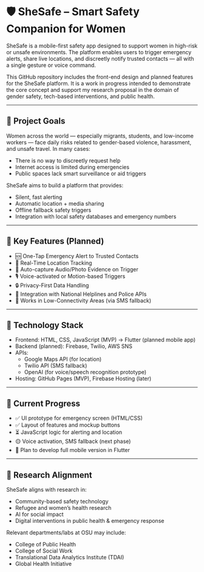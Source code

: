 # 🛡️ SheSafe – Smart Safety Companion for Women

SheSafe is a mobile-first safety app designed to support women in high-risk or unsafe environments. The platform enables users to trigger emergency alerts, share live locations, and discreetly notify trusted contacts — all with a single gesture or voice command.

This GitHub repository includes the front-end design and planned features for the SheSafe platform. It is a work in progress intended to demonstrate the core concept and support my research proposal in the domain of gender safety, tech-based interventions, and public health.

---

## 🔹 Project Goals

Women across the world — especially migrants, students, and low-income workers — face daily risks related to gender-based violence, harassment, and unsafe travel. In many cases:

- There is no way to discreetly request help
- Internet access is limited during emergencies
- Public spaces lack smart surveillance or aid triggers

SheSafe aims to build a platform that provides:

- Silent, fast alerting
- Automatic location + media sharing
- Offline fallback safety triggers
- Integration with local safety databases and emergency numbers

---

## 🔹 Key Features (Planned)

- 🆘 One-Tap Emergency Alert to Trusted Contacts
- 📍 Real-Time Location Tracking
- 📸 Auto-capture Audio/Photo Evidence on Trigger
- 🎙️ Voice-activated or Motion-based Triggers
- 🔒 Privacy-First Data Handling
- 🚨 Integration with National Helplines and Police APIs
- 📶 Works in Low-Connectivity Areas (via SMS fallback)

---

## 🔹 Technology Stack

- Frontend: HTML, CSS, JavaScript (MVP) → Flutter (planned mobile app)
- Backend (planned): Firebase, Twilio, AWS SNS
- APIs:
  - Google Maps API (for location)
  - Twilio API (SMS fallback)
  - OpenAI (for voice/speech recognition prototype)
- Hosting: GitHub Pages (MVP), Firebase Hosting (later)

---

## 🔹 Current Progress

- ✅ UI prototype for emergency screen (HTML/CSS)
- ✅ Layout of features and mockup buttons
- ⏳ JavaScript logic for alerting and location
- 🟡 Voice activation, SMS fallback (next phase)
- 🚀 Plan to develop full mobile version in Flutter

---

## 🔹 Research Alignment

SheSafe aligns with research in:
- Community-based safety technology
- Refugee and women’s health research
- AI for social impact
- Digital interventions in public health & emergency response

Relevant departments/labs at OSU may include:
- College of Public Health
- College of Social Work
- Translational Data Analytics Institute (TDAI)
- Global Health Initiative
